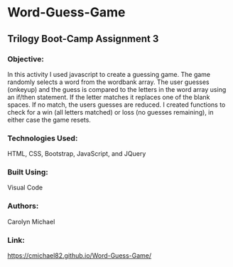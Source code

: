 # Word-Guess-Game

## Trilogy Boot-Camp Assignment 3

### Objective:
In this activity I used javascript to create a guessing game. The game randomly selects a word from the wordbank array. The user guesses (onkeyup) and the guess is compared to the letters in the word array using an if/then statement. If the letter matches it replaces one of the blank spaces. If no match, the users guesses are reduced. I created functions to check for a win (all letters matched) or loss (no guesses remaining), in either case the game resets. 

### Technologies Used:
HTML, CSS, Bootstrap, JavaScript, and JQuery

### Built Using:
Visual Code

### Authors:
Carolyn Michael 

### Link: 
https://cmichael82.github.io/Word-Guess-Game/